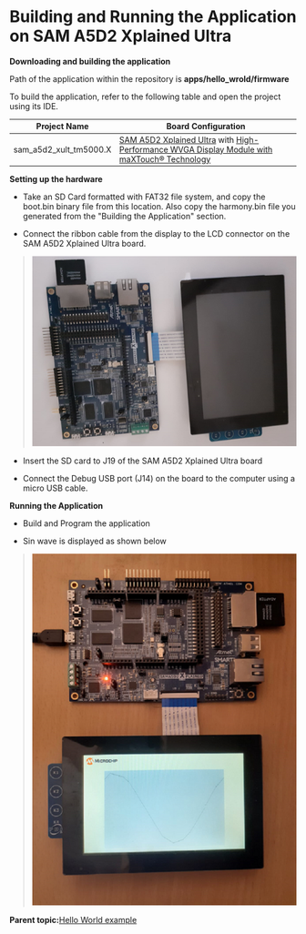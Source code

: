 # Building and Running the Application on SAM A5D2 Xplained Ultra

**Downloading and building the application**

Path of the application within the repository is **apps/hello\_wrold/firmware**

To build the application, refer to the following table and open the project using its IDE.

|Project Name|Board Configuration|
|------------|-------------------|
|sam\_a5d2\_xult\_tm5000.X|[SAM A5D2 Xplained Ultra](https://www.microchip.com/Developmenttools/ProductDetails/ATSAMA5D2C-XULT) with [High-Performance WVGA Display Module with maXTouch® Technology](https://www.microchip.com/DevelopmentTools/ProductDetails/PartNO/AC320005-5)|

**Setting up the hardware**

-   Take an SD Card formatted with FAT32 file system, and copy the boot.bin binary file from this location. Also copy the harmony.bin file you generated from the "Building the Application" section.

-   Connect the ribbon cable from the display to the LCD connector on the SAM A5D2 Xplained Ultra board.


> ![hello_world_sam_a5d2_xult_tm5000](GUID-8CCAC724-8114-4B2C-B34B-95D0F41B10D0-low.png)

-   Insert the SD card to J19 of the SAM A5D2 Xplained Ultra board

-   Connect the Debug USB port \(J14\) on the board to the computer using a micro USB cable.


**Running the Application**

-   Build and Program the application

-   Sin wave is displayed as shown below


> ![hello_world_sam_a5d2_xult_tm5000_sinoutput](GUID-9A050B2B-EF83-4C83-8CE5-D92CE57EBFD2-low.png)

**Parent topic:**[Hello World example](GUID-22D72BA8-E33F-48CE-8AD7-9D5B4221D2A1.md)

